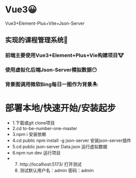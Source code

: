 # Vue3😀
Vue3+Element-Plus+Vite+Json-Server
## 实现的课程管理系统📕
### 前端主要使用Vue3+Element+Plus+Vie构建项目🐮
### 使用虚拟化后端Json-Server模拟数据😶
### 背景图调用微软Bing每日一图作为背景🏝

# 部署本地/快速开始/安装起步
* 1.下载或git clone项目
* 2.cd to-be-number-one-master
* 3.npm i 安装依赖
* 4.cd public  npm install -g json-server 安装json-server插件
* 5.cd public json-server Data.json 运行虚拟数据
* 6.npm run dev 运行项目
* 7. http://localhost:5173/ 打开测试
  8. 测试默认用户名：admin 密码：admin
